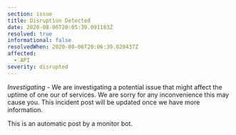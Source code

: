 ```yaml
---
section: issue
title: Disruption Detected
date: 2020-08-06T20:05:39.091183Z
resolved: true
informational: false
resolvedWhen: 2020-08-06T20:06:39.828437Z
affected:
  - API
severity: disrupted
---
```

*Investigating* - We are investigating a potential issue that might affect the uptime of one our of services. We are sorry for any inconvenience this may cause you. This incident post will be updated once we have more information.

This is an automatic post by a monitor bot.
        